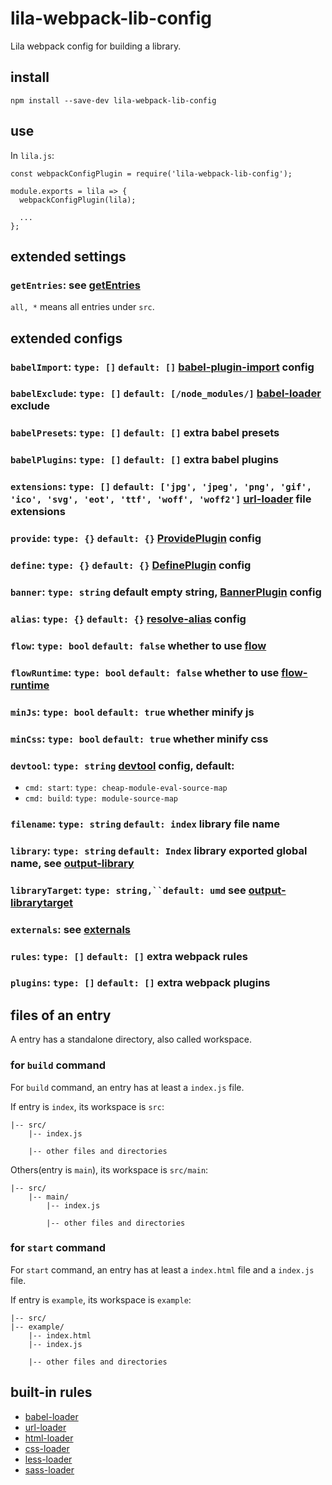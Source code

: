 # lila-webpack-lib-config

Lila webpack config for building a library.

## install

```
npm install --save-dev lila-webpack-lib-config
```

## use

In `lila.js`:

```
const webpackConfigPlugin = require('lila-webpack-lib-config');

module.exports = lila => {
  webpackConfigPlugin(lila);

  ...
};
```

## extended settings

### `getEntries`: see [getEntries](./src/settings.js#L6)

`all, *` means all entries under `src`.

## extended configs

### `babelImport`: `type: []` `default: []` [babel-plugin-import](https://github.com/ant-design/babel-plugin-import) config

### `babelExclude`: `type: []` `default: [/node_modules/]` [babel-loader](https://github.com/babel/babel-loader) exclude

### `babelPresets`: `type: []` `default: []` extra babel presets

### `babelPlugins`: `type: []` `default: []` extra babel plugins

### `extensions`: `type: []` `default: ['jpg', 'jpeg', 'png', 'gif', 'ico', 'svg', 'eot', 'ttf', 'woff', 'woff2']` [url-loader](https://github.com/webpack-contrib/url-loader) file extensions

### `provide`: `type: {}` `default: {}` [ProvidePlugin](https://webpack.js.org/plugins/provide-plugin/) config

### `define`: `type: {}` `default: {}` [DefinePlugin](https://webpack.js.org/plugins/define-plugin/) config

### `banner`: `type: string` default empty string, [BannerPlugin](https://webpack.js.org/plugins/banner-plugin/) config

### `alias`: `type: {}` `default: {}` [resolve-alias](https://webpack.js.org/configuration/resolve/#resolve-alias) config

### `flow`: `type: bool` `default: false` whether to use [flow](https://github.com/facebook/flow)

### `flowRuntime`: `type: bool` `default: false` whether to use [flow-runtime](https://github.com/codemix/flow-runtime/tree/master/packages/flow-runtime)

### `minJs`: `type: bool` `default: true` whether minify js

### `minCss`: `type: bool` `default: true` whether minify css

### `devtool`: `type: string` [devtool](https://webpack.js.org/configuration/devtool/) config, default:

- `cmd: start`: `type: cheap-module-eval-source-map`
- `cmd: build`: `type: module-source-map`

### `filename`: `type: string` `default: index` library file name

### `library`: `type: string` `default: Index` library exported global name, see [output-library](https://webpack.js.org/configuration/output/#output-library)

### `libraryTarget`: ` type: string,``default: umd ` see [output-librarytarget](https://webpack.js.org/configuration/output/#output-librarytarget)

### `externals`: see [externals](https://webpack.js.org/configuration/externals/#externals)

### `rules`: `type: []` `default: []` extra webpack rules

### `plugins`: `type: []` `default: []` extra webpack plugins

## files of an entry

A entry has a standalone directory, also called workspace.

### for `build` command

For `build` command, an entry has at least a `index.js` file.

If entry is `index`, its workspace is `src`:

```
|-- src/
    |-- index.js

    |-- other files and directories
```

Others(entry is `main`), its workspace is `src/main`:

```
|-- src/
    |-- main/
        |-- index.js

        |-- other files and directories
```

### for `start` command

For `start` command, an entry has at least a `index.html` file and a `index.js` file.

If entry is `example`, its workspace is `example`:

```
|-- src/
|-- example/
    |-- index.html
    |-- index.js

    |-- other files and directories
```

## built-in rules

- [babel-loader](https://github.com/babel/babel-loader)
- [url-loader](https://github.com/webpack-contrib/url-loader)
- [html-loader](https://github.com/webpack-contrib/html-loader)
- [css-loader](https://github.com/webpack-contrib/css-loader)
- [less-loader](https://github.com/webpack-contrib/less-loader)
- [sass-loader](https://github.com/webpack-contrib/sass-loader)
